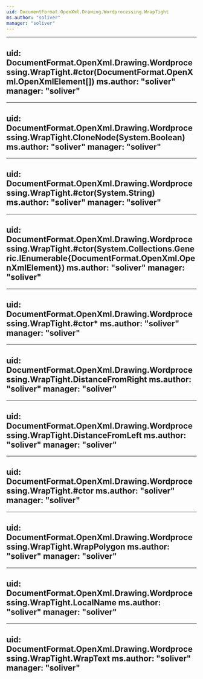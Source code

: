 ```yaml
---
uid: DocumentFormat.OpenXml.Drawing.Wordprocessing.WrapTight
ms.author: "soliver"
manager: "soliver"
---
```


---
uid: DocumentFormat.OpenXml.Drawing.Wordprocessing.WrapTight.#ctor(DocumentFormat.OpenXml.OpenXmlElement[])
ms.author: "soliver"
manager: "soliver"
---

---
uid: DocumentFormat.OpenXml.Drawing.Wordprocessing.WrapTight.CloneNode(System.Boolean)
ms.author: "soliver"
manager: "soliver"
---

---
uid: DocumentFormat.OpenXml.Drawing.Wordprocessing.WrapTight.#ctor(System.String)
ms.author: "soliver"
manager: "soliver"
---

---
uid: DocumentFormat.OpenXml.Drawing.Wordprocessing.WrapTight.#ctor(System.Collections.Generic.IEnumerable{DocumentFormat.OpenXml.OpenXmlElement})
ms.author: "soliver"
manager: "soliver"
---

---
uid: DocumentFormat.OpenXml.Drawing.Wordprocessing.WrapTight.#ctor*
ms.author: "soliver"
manager: "soliver"
---

---
uid: DocumentFormat.OpenXml.Drawing.Wordprocessing.WrapTight.DistanceFromRight
ms.author: "soliver"
manager: "soliver"
---

---
uid: DocumentFormat.OpenXml.Drawing.Wordprocessing.WrapTight.DistanceFromLeft
ms.author: "soliver"
manager: "soliver"
---

---
uid: DocumentFormat.OpenXml.Drawing.Wordprocessing.WrapTight.#ctor
ms.author: "soliver"
manager: "soliver"
---

---
uid: DocumentFormat.OpenXml.Drawing.Wordprocessing.WrapTight.WrapPolygon
ms.author: "soliver"
manager: "soliver"
---

---
uid: DocumentFormat.OpenXml.Drawing.Wordprocessing.WrapTight.LocalName
ms.author: "soliver"
manager: "soliver"
---

---
uid: DocumentFormat.OpenXml.Drawing.Wordprocessing.WrapTight.WrapText
ms.author: "soliver"
manager: "soliver"
---
